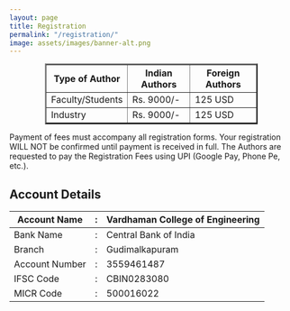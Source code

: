 ```yaml
---
layout: page
title: Registration
permalink: "/registration/"
image: assets/images/banner-alt.png
---
```


<table border="2" align="center" style="margin: 0px auto; width:75%">
  <tr>
    <th> Type of Author </th>
    <th> Indian Authors </th>
	<th> Foreign Authors </th>
  </tr>
  <tr>
    <td> Faculty/Students </td>
    <td> Rs. 9000/- </td>
	<td> 125 USD </td>
  </tr>
  <tr>
    <td> Industry </td>
    <td> Rs. 9000/- </td>
	<td> 125 USD </td>
  </tr>
</table>

Payment of fees must accompany all registration forms. Your registration WILL NOT be confirmed until payment is received in full. The Authors are requested to pay the Registration Fees using UPI (Google Pay, Phone Pe, etc.).


## Account Details

| Account Name | : | Vardhaman College of Engineering |
| ------------ | ---- | ----------------------------- |
| Bank Name | : | Central Bank of India |
| Branch | : | Gudimalkapuram |
| Account Number | : | 3559461487 |
| IFSC Code | : | CBIN0283080 |
| MICR Code | : | 500016022 |

